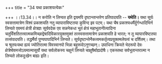 +++
title = "34 यथा प्रकाशयत्येकः"

+++
।।13.34।। न करोति न लिप्यत इति द्वयमपि दृष्टान्तान्तरेण प्रतिपादयति --
**यथेति।** यथा सूर्यः स्वसत्तामात्रेण विश्वं प्रकाशयति नतु
व्यापाराविष्टतया कुविन्द इव पटम्। यथा चैष
प्रकाश्यधर्मैर्दुर्गन्धादिभिर्न लिप्यते एवमयं क्षेत्री क्षेत्रज्ञः
सूर्यवदेक एव सन्ननेकधा भूतं क्षेत्रं महाभूतानीत्यादिना
चतुर्विंशतितत्त्वात्मकमिच्छाद्वेषादिविकारयुक्तमुक्तं तत्स्वसत्तामात्रेण
प्रकाशयति हे भारत; न तु व्यापारविष्टतया तत्संपादयति। तद्धर्मैर्वा
पुण्यपापादिभिर्न लिप्यते। सूर्यदृष्टान्तेनैकत्वमकर्तृत्वप्रयुक्तमलेपत्वं
च दर्शितम्। तथा च श्रुतयःयथा ह्ययं ज्योतिरात्मा विवस्वानपो भिन्ना
बहुरूपोऽनुगच्छन्। उपाधिना क्रियते भेदरूपो देवः
क्षेत्रेष्वेवमजोऽयमात्मासूर्यो यथा सर्वलोकस्य चक्षुर्न लिप्यते
चाक्षुषैर्बाह्यदोषैः। एकस्तथा सर्वभूतान्तरात्मा न लिप्यते लोकदुःखेन
बाह्यः इति।
